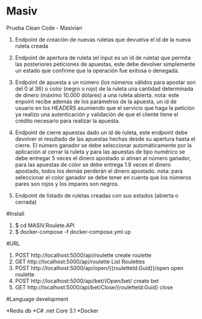 # Masiv
Prueba Clean Code - Masivian

1. Endpoint de creación de nuevas ruletas que devuelva el id de la nueva ruleta creada
2. Endpoint de apertura de ruleta (el input es un id de ruleta) que permita las
    posteriores peticiones de apuestas, este debe devolver simplemente un estado que
    confirme que la operación fue exitosa o denegada.
3. Endpoint de apuesta a un número (los números válidos para apostar son del 0 al 36)
    o color (negro o rojo) de la ruleta una cantidad determinada de dinero (máximo
    10.000 dólares) a una ruleta abierta.
    nota: este enpoint recibe además de los parámetros de la apuesta, un id de usuario
    en los HEADERS asumiendo que el servicio que haga la petición ya realizo una
    autenticación y validación de que el cliente tiene el crédito necesario para realizar la
    apuesta.
4. Endpoint de cierre apuestas dado un id de ruleta, este endpoint debe devolver el
    resultado de las apuestas hechas desde su apertura hasta el cierre.
    El número ganador se debe seleccionar automáticamente por la aplicación al cerrar
    la ruleta y para las apuestas de tipo numérico se debe entregar 5 veces el dinero
    apostado si atinan al número ganador, para las apuestas de color se debe entrega 1.8
    veces el dinero apostado, todos los demás perderán el dinero apostado.
    nota: para seleccionar el color ganador se debe tener en cuenta que los números
    pares son rojos y los impares son negros.

5. Endpoint de listado de ruletas creadas con sus estados (abierta o cerrada)

#Install 

1. $ cd MASIV.Roulete.API
2. $ docker-compose -f docker-compose.yml up

#URL
1. POST http://localhost:5000/api/roulette  create roulette
2. GET http://localhost:5000/api/roulette   List Roulettes
3. POST http://localhost:5000/api/open/{{rouletteId:Guid}}/open open roulette
4. POST http://localhost:5000/api/bet/{Open/bet/  create bet
5. GET http://localhost:5000/api/bet/Close/{rouletteId:Guid}  close 

#Language development

*Redis db
*C# .net Core 3.1
*Docker 
